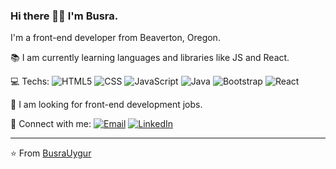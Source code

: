 ### Hi there 👋🏻 I'm Busra.

I'm a front-end developer from Beaverton, Oregon. 

📚 I am currently learning languages and libraries like JS and React.

💻 Techs:   ![HTML5](https://img.shields.io/badge/-HTML5-333333?style=flat&logo=HTML5)
  ![CSS](https://img.shields.io/badge/-CSS-333333?style=flat&logo=CSS3&logoColor=1572B6)
  ![JavaScript](https://img.shields.io/badge/-JavaScript-333333?style=flat&logo=javascript)
  ![Java](https://img.shields.io/badge/-Java-333333?style=flat&logo=Java&logoColor=007396)
  ![Bootstrap](https://img.shields.io/badge/-Bootstrap-333333?style=flat&logo=bootstrap&logoColor=563D7C)
  ![React](https://img.shields.io/badge/-React-333333?style=flat&logo=react)
  
💼 I am looking for front-end development jobs.
  
🤝 Connect with me:  <a href="mailto:bnuygur@gmail.com"><img alt="Email" src="https://img.shields.io/badge/Email-bnuygur@gmail.com-blue?style=flat-square&logo=gmail"></a> 
<a href="https://www.linkedin.com/in/busra-uygur-barut-674b5723b/"><img alt="LinkedIn" src="https://img.shields.io/badge/LinkedIn-Busra%20Uygur%20Barut-blue?style=flat-square&logo=linkedin"></a>

---
⭐️ From [BusraUygur](https://github.com/BusraUygur)
